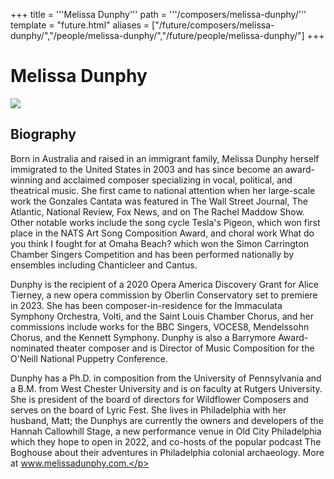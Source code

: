 +++
title = '''Melissa Dunphy'''
path = '''/composers/melissa-dunphy/'''
template = "future.html"
aliases = ["/future/composers/melissa-dunphy/","/people/melissa-dunphy/","/future/people/melissa-dunphy/"]
+++

<h1>Melissa Dunphy</h1>

<img class="speaker-photo" src="https://custom.cvent.com/C3A4539B19F74ABCB6FCE437F6BC0A74/files/event/910aaf2914d44586a56fbd0b3b2c31c0/55a862660b2041fabc15aad805c620c7.jpg">
<h2>Biography</h2>
<p>Born in Australia and raised in an immigrant family, Melissa Dunphy herself immigrated to the United States in 2003 and has since become an award-winning and acclaimed composer specializing in vocal, political, and theatrical music. She first came to national attention when her large-scale work the Gonzales Cantata was featured in The Wall Street Journal, The Atlantic, National Review, Fox News, and on The Rachel Maddow Show. Other notable works include the song cycle Tesla's Pigeon, which won first place in the NATS Art Song Composition Award, and choral work What do you think I fought for at Omaha Beach? which won the Simon Carrington Chamber Singers Competition and has been performed nationally by ensembles including Chanticleer and Cantus.
 
Dunphy is the recipient of a 2020 Opera America Discovery Grant for Alice Tierney, a new opera commission by Oberlin Conservatory set to premiere in 2023. She has been composer-in-residence for the Immaculata Symphony Orchestra, Volti, and the Saint Louis Chamber Chorus, and her commissions include works for the BBC Singers, VOCES8, Mendelssohn Chorus, and the Kennett Symphony. Dunphy is also a Barrymore Award-nominated theater composer and is Director of Music Composition for the O'Neill National Puppetry Conference. 

Dunphy has a Ph.D. in composition from the University of Pennsylvania and a B.M. from West Chester University and is on faculty at Rutgers University. She is president of the board of directors for Wildflower Composers and serves on the board of Lyric Fest. She lives in Philadelphia with her husband, Matt; the Dunphys are currently the owners and developers of the Hannah Callowhill Stage, a new performance venue in Old City Philadelphia which they hope to open in 2022, and co-hosts of the popular podcast The Boghouse about their adventures in Philadelphia colonial archaeology. More at www.melissadunphy.com.</p>

